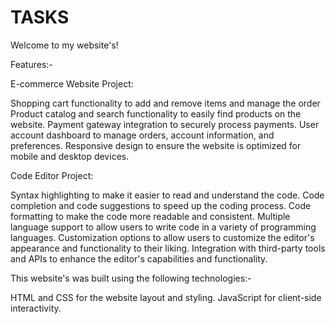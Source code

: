 # TASKS


Welcome to my website's! 

Features:-

E-commerce Website Project:


Shopping cart functionality to add and remove items and manage the order
Product catalog and search functionality to easily find products on the website.
Payment gateway integration to securely process payments.
User account dashboard to manage orders, account information, and preferences.
Responsive design to ensure the website is optimized for mobile and desktop devices.

Code Editor Project:

Syntax highlighting to make it easier to read and understand the code.
Code completion and code suggestions to speed up the coding process.
Code formatting to make the code more readable and consistent.
Multiple language support to allow users to write code in a variety of programming languages.
Customization options to allow users to customize the editor's appearance and functionality to their liking.
Integration with third-party tools and APIs to enhance the editor's capabilities and functionality.


This website's was built using the following technologies:-

HTML and CSS for the website layout and styling.
JavaScript for client-side interactivity.

